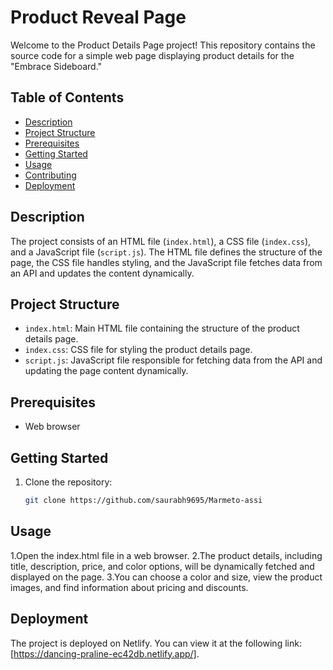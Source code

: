 # Product Reveal Page

Welcome to the Product Details Page project! This repository contains the source code for a simple web page displaying product details for the "Embrace Sideboard."

## Table of Contents
- [Description](#description)
- [Project Structure](#project-structure)
- [Prerequisites](#prerequisites)
- [Getting Started](#getting-started)
- [Usage](#usage)
- [Contributing](#contributing)
- [Deployment](#deployment)

## Description
The project consists of an HTML file (`index.html`), a CSS file (`index.css`), and a JavaScript file (`script.js`). The HTML file defines the structure of the page, the CSS file handles styling, and the JavaScript file fetches data from an API and updates the content dynamically.

## Project Structure
- `index.html`: Main HTML file containing the structure of the product details page.
- `index.css`: CSS file for styling the product details page.
- `script.js`: JavaScript file responsible for fetching data from the API and updating the page content dynamically.

## Prerequisites
- Web browser

## Getting Started
1. Clone the repository:
   ```bash
   git clone https://github.com/saurabh9695/Marmeto-assi


## Usage
1.Open the index.html file in a web browser.
2.The product details, including title, description, price, and color options, will be dynamically fetched and displayed on the page.
3.You can choose a color and size, view the product images, and find information about pricing and discounts.


## Deployment

The project is deployed on Netlify. You can view it at the following link: [https://dancing-praline-ec42db.netlify.app/].
